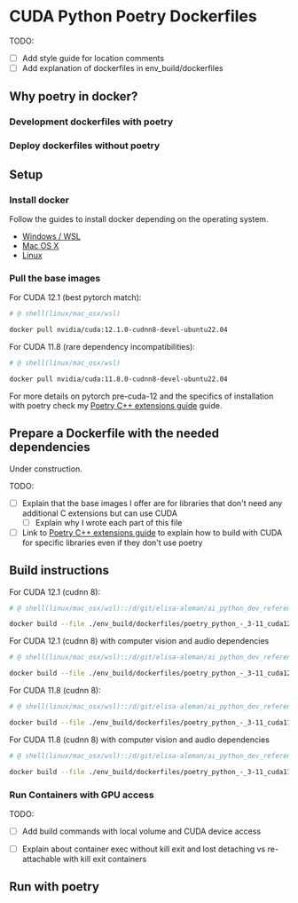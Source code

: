 # CUDA Python Poetry Dockerfiles

TODO:
- [ ] Add style guide for location comments
- [ ] Add explanation of dockerfiles in env_build/dockerfiles

## Why poetry in docker?

### Development dockerfiles with poetry


### Deploy dockerfiles without poetry


## Setup

### Install docker

Follow the guides to install docker depending on the operating system.

- [Windows / WSL]()
- [Mac OS X]()
- [Linux]()

### Pull the base images

For CUDA 12.1 (best pytorch match):
```sh
# @ shell(linux/mac_osx/wsl)

docker pull nvidia/cuda:12.1.0-cudnn8-devel-ubuntu22.04
```

For CUDA 11.8 (rare dependency incompatibilities):
```sh
# @ shell(linux/mac_osx/wsl)

docker pull nvidia/cuda:11.8.0-cudnn8-devel-ubuntu22.04
```

For more details on pytorch pre-cuda-12 and the specifics of installation with poetry check my [Poetry C++ extensions guide](./Poetry-C++-extensions-guide.md) guide.

## Prepare a Dockerfile with the needed dependencies

Under construction.

TODO:
- [ ] Explain that the base images I offer are for libraries that don't need any additional C extensions but can use CUDA
    - [ ] Explain why I wrote each part of this file
- [ ] Link to [Poetry C++ extensions guide](./Poetry-C++-extensions-guide.md) to explain how to build with CUDA for specific libraries even if they don't use poetry

## Build instructions


For CUDA 12.1 (cudnn 8):

```sh
# @ shell(linux/mac_osx/wsl)::/d/git/elisa-aleman/ai_python_dev_reference

docker build --file ./env_build/dockerfiles/poetry_python_-_3-11_cuda12-1.dockerfile --tag poetry_python:3.11_cuda12.1_cudnn8 .
```

For CUDA 12.1 (cudnn 8) with computer vision and audio dependencies
```sh
# @ shell(linux/mac_osx/wsl)::/d/git/elisa-aleman/ai_python_dev_reference

docker build --file ./env_build/dockerfiles/poetry_python_-_3-11_cuda12-1_cv-builds.dockerfile --tag poetry_python:3.11_cuda12.1_cudnn8_cv-builds .
```


For CUDA 11.8 (cudnn 8):

```sh
# @ shell(linux/mac_osx/wsl)::/d/git/elisa-aleman/ai_python_dev_reference

docker build --file ./env_build/dockerfiles/poetry_python_-_3-11_cuda11-8.dockerfile --tag poetry_python:3.11_cuda11.8_cudnn8 .
```

For CUDA 11.8 (cudnn 8) with computer vision and audio dependencies
```sh
# @ shell(linux/mac_osx/wsl)::/d/git/elisa-aleman/ai_python_dev_reference

docker build --file ./env_build/dockerfiles/poetry_python_-_3-11_cuda11-8_cv-builds.dockerfile --tag poetry_python:3.11_cuda11.8_cudnn8_cv-builds .
```

### Run Containers with GPU access


TODO:
- [ ] Add build commands with local volume and CUDA device access
- [ ] Explain about container exec without kill exit and lost detaching vs re-attachable with kill exit containers


<!-- 
```sh
# @ shell(linux/mac_osx/wsl)

cd ai_python_dev_reference
docker run -itd --ipc=host -v ${PWD%/*}:/v --shm-size=4gb --gpus ‘“device=1”’ --name ai_dev_example poetry_python:3.11_cuda12.1 bash

docker exec -it -w /v/project ai_dev_example bash

poetry new project-name
cd project-name
nano pyproject.toml
poetry install

exit

touch test.txt
docker exec -it -w /work/project ai_dev_example bash
ls -l

Check UID and GID

chown -R UID:GID ./*
``` -->


## Run with poetry



